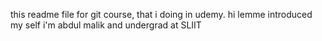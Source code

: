 this readme file for git course, that i doing in udemy.
hi lemme introduced my self i'm abdul malik and undergrad at SLIIT

